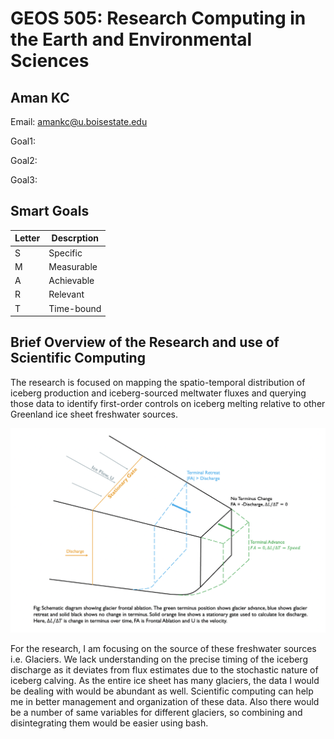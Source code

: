 # GEOS 505: Research Computing in the Earth and Environmental Sciences

## Aman KC 

Email: [amankc@u.boisestate.edu](mailto:amankc@u.boisestate.edu)

Goal1:

Goal2:

Goal3:
 
 ## Smart Goals
 | Letter | Descrption |
 |--------|------------|
 | S       | Specific |
 | M | Measurable |
 | A | Achievable |
 | R | Relevant |
 | T | Time-bound |
 
## Brief Overview of the Research and use of Scientific Computing

The research is focused on mapping the spatio-temporal distribution of iceberg production and iceberg-sourced meltwater fluxes and querying those data to identify first-order controls on iceberg melting relative to other Greenland ice sheet freshwater sources.

![Alt text](Principle.png)

For the research, I am focusing on the source of these freshwater sources i.e. Glaciers. We lack understanding on the precise timing of the iceberg discharge as it deviates from flux estimates due to the stochastic nature of iceberg calving.
As the entire ice sheet has many glaciers, the data I would be dealing with would be abundant as well. Scientific computing can help me in better management and organization of these data. Also there would be a number of same variables for different glaciers, so combining and disintegrating them would be easier using bash.
